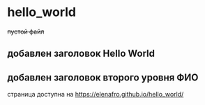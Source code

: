 # hello_world
~~пустой файл~~
## добавлен заголовок Hello World
## добавлен заголовок второго уровня ФИО
страница доступна на https://elenafro.github.io/hello_world/
